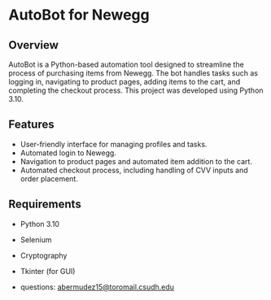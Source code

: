 # AutoBot for Newegg

## Overview
AutoBot is a Python-based automation tool designed to streamline the process of purchasing items from Newegg. The bot handles tasks such as logging in, navigating to product pages, adding items to the cart, and completing the checkout process. This project was developed using Python 3.10.

## Features
- User-friendly interface for managing profiles and tasks.
- Automated login to Newegg.
- Navigation to product pages and automated item addition to the cart.
- Automated checkout process, including handling of CVV inputs and order placement.

## Requirements
- Python 3.10
- Selenium
- Cryptography
- Tkinter (for GUI)

- questions: abermudez15@toromail.csudh.edu

